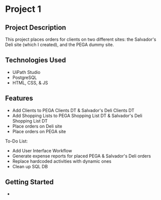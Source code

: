 # Project 1

## Project Description
This project places orders for clients on two different sites: the Salvador's Deli site (which I created), and the PEGA dummy site.

## Technologies Used
  * UiPath Studio
  * PostgreSQL
  * HTML, CSS, & JS
 
## Features
  * Add Clients to PEGA Clients DT & Salvador's Deli Clients DT
  * Add Shopping Lists to PEGA Shopping List DT & Salvador's Deli Shopping List DT
  * Place orders on Deli site
  * Place orders on PEGA site

To-Do List:
  * Add User Interface Workflow
  * Generate expense reports for placed PEGA & Salvador's Deli orders
  * Replace hardcoded activities with dynamic ones
  * Clean up SQL DB

## Getting Started
  * 
